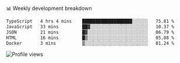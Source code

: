 
📊 Weekly development breakdown
<!--START_SECTION:waka-->

```txt
TypeScript   4 hrs 4 mins    ███████████████████░░░░░░   75.81 %
JavaScript   33 mins         ██▓░░░░░░░░░░░░░░░░░░░░░░   10.37 %
JSON         21 mins         █▓░░░░░░░░░░░░░░░░░░░░░░░   06.79 %
HTML         16 mins         █▒░░░░░░░░░░░░░░░░░░░░░░░   05.08 %
Docker       3 mins          ▒░░░░░░░░░░░░░░░░░░░░░░░░   01.24 %
```

<!--END_SECTION:waka-->

<img src="https://gpvc.arturio.dev/iqbalfasri" alt="Profile views"/>
